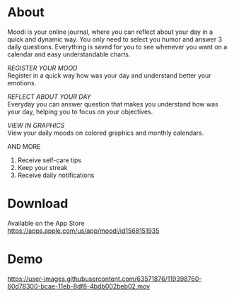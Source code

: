 

# About

Moodi is your online journal, where you can reflect about your day in a quick and dynamic way. You only need to select you humor and answer 3 daily questions. Everything is saved for you to see whenever you want on a calendar and easy understandable charts.

*REGISTER YOUR MOOD*\
Register in a quick way how was your day and understand better your emotions.

*REFLECT ABOUT YOUR DAY*\
Everyday you can answer question that makes you understand how was your day, helping you to focus on your objectives.

*VIEW IN GRAPHICS*\
View your daily moods on colored graphics and monthly calendars.

AND MORE
1. Receive self-care tips
2. Keep your streak
3. Receive daily notifications

# Download
Available on the App Store https://apps.apple.com/us/app/moodi/id1568151935

# Demo


https://user-images.githubusercontent.com/63571876/119398760-60d78300-bcae-11eb-8df8-4bdb002beb02.mov

